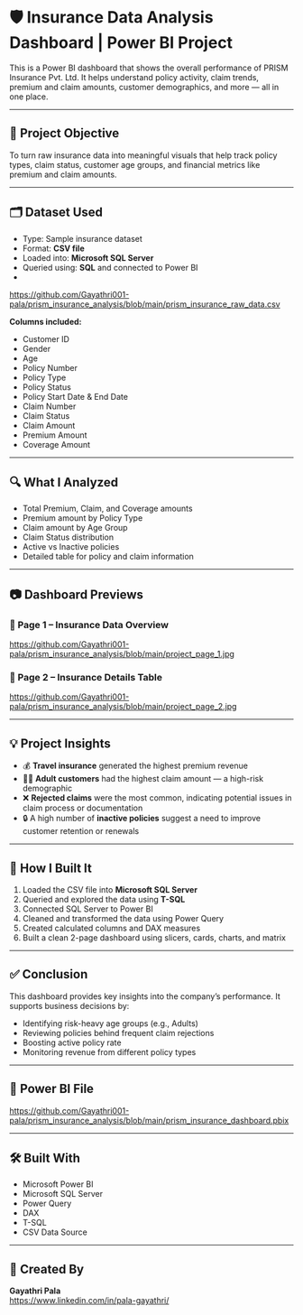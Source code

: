 # 🛡️ Insurance Data Analysis Dashboard | Power BI Project

This is a Power BI dashboard that shows the overall performance of PRISM Insurance Pvt. Ltd. It helps understand policy activity, claim trends, premium and claim amounts, customer demographics, and more — all in one place.

---

## 🎯 Project Objective

To turn raw insurance data into meaningful visuals that help track policy types, claim status, customer age groups, and financial metrics like premium and claim amounts.

---

## 🗂️ Dataset Used

- Type: Sample insurance dataset  
- Format: **CSV file**  
- Loaded into: **Microsoft SQL Server**  
- Queried using: **SQL** and connected to Power BI
- 
https://github.com/Gayathri001-pala/prism_insurance_analysis/blob/main/prism_insurance_raw_data.csv

**Columns included:**
- Customer ID  
- Gender  
- Age  
- Policy Number  
- Policy Type  
- Policy Status  
- Policy Start Date & End Date  
- Claim Number  
- Claim Status  
- Claim Amount  
- Premium Amount  
- Coverage Amount

---

## 🔍 What I Analyzed

- Total Premium, Claim, and Coverage amounts  
- Premium amount by Policy Type  
- Claim amount by Age Group  
- Claim Status distribution  
- Active vs Inactive policies  
- Detailed table for policy and claim information

---

## 📷 Dashboard Previews

### 📌 Page 1 – Insurance Data Overview
https://github.com/Gayathri001-pala/prism_insurance_analysis/blob/main/project_page_1.jpg

### 📌 Page 2 – Insurance Details Table  
https://github.com/Gayathri001-pala/prism_insurance_analysis/blob/main/project_page_2.jpg


---

## 💡 Project Insights

- 💰 **Travel insurance** generated the highest premium revenue  
- 👨‍💼 **Adult customers** had the highest claim amount — a high-risk demographic  
- ❌ **Rejected claims** were the most common, indicating potential issues in claim process or documentation  
- 🔒 A high number of **inactive policies** suggest a need to improve customer retention or renewals  

---

## 🧭 How I Built It

1. Loaded the CSV file into **Microsoft SQL Server**  
2. Queried and explored the data using **T-SQL**  
3. Connected SQL Server to Power BI  
4. Cleaned and transformed the data using Power Query  
5. Created calculated columns and DAX measures  
6. Built a clean 2-page dashboard using slicers, cards, charts, and matrix

---

## ✅ Conclusion

This dashboard provides key insights into the company’s performance. It supports business decisions by:

- Identifying risk-heavy age groups (e.g., Adults)  
- Reviewing policies behind frequent claim rejections  
- Boosting active policy rate  
- Monitoring revenue from different policy types  

---

## 📁 Power BI File

https://github.com/Gayathri001-pala/prism_insurance_analysis/blob/main/prism_insurance_dashboard.pbix



---

## 🛠️ Built With

- Microsoft Power BI  
- Microsoft SQL Server  
- Power Query  
- DAX  
- T-SQL  
- CSV Data Source

---

## 👤 Created By

**Gayathri Pala**  
https://www.linkedin.com/in/pala-gayathri/

